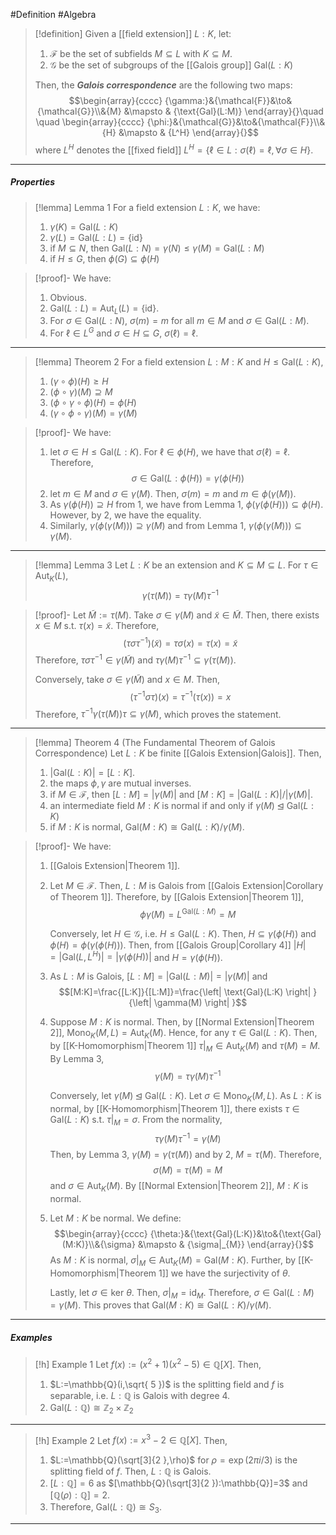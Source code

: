 #Definition #Algebra 

> [!definition]
> Given a [[field extension]] $L:K$, let:
> 1. $\mathcal{F}$ be the set of subfields $M\subseteq L$ with $K\subseteq M$.
> 2. $\mathcal{G}$ be the set of subgroups of the [[Galois group]] $\text{Gal}(L:K)$
>    
>  Then, the ***Galois correspondence*** are the following two maps: $$\begin{array}{cccc} {\gamma:}&{\mathcal{F}}&\to&{\mathcal{G}}\\&{M} &\mapsto & {\text{Gal}(L:M)} \end{array}{}\quad \quad \begin{array}{cccc} {\phi:}&{\mathcal{G}}&\to&{\mathcal{F}}\\&{H} &\mapsto & {L^H} \end{array}{}$$where $L^H$ denotes the [[fixed field]] $L^H=\{ \ell\in L:\sigma(\ell)=\ell, \forall\sigma\in H \}$.
---
##### Properties
> [!lemma] Lemma 1
For a field extension $L:K$, we have:
> 1. $\gamma(K)=\text{Gal}(L:K)$
> 2. $\gamma(L)=\text{Gal}(L:L)=\{ \text{id} \}$
> 3. if $M\subseteq N$, then $\text{Gal}(L:N)=\gamma(N)\leq\gamma(M)=\text{Gal}(L:M)$ 
> 4. if $H\leq G$, then $\phi(G)\subseteq \phi(H)$


> [!proof]-
> We have:
> 1. Obvious.
> 2. $\text{Gal}(L:L)=\text{Aut}_{L}(L)=\{ \text{id} \}$.
> 3. For $\sigma\in \text{Gal}(L:N)$, $\sigma(m)=m$ for all $m\in M$ and $\sigma\in \text{Gal}(L:M)$.
> 4. For $\ell\in L^G$ and $\sigma\in H\subseteq G$, $\sigma(\ell)=\ell$.

---
> [!lemma] Theorem 2
> For a field extension $L:M:K$ and $H\leq\text{Gal}(L:K)$,
> 1. $(\gamma \circ\phi)(H) \geq H$
> 2. $(\phi \circ\gamma)(M)\supseteq M$
> 3. $(\phi \circ\gamma \circ\phi)(H)=\phi(H)$
> 4. $(\gamma \circ\phi \circ\gamma)(M)=\gamma(M)$


> [!proof]-
> We have: 
> 1. let $\sigma\in H\leq \text{Gal}(L:K)$. For $\ell\in \phi(H)$, we have that $\sigma(\ell)=\ell$. Therefore, $$\sigma\in \text{Gal}(L:\phi(H))=\gamma(\phi(H))$$
> 2. let $m\in M$ and $\sigma\in \gamma(M)$. Then, $\sigma(m)=m$ and $m\in \phi(\gamma(M))$.
> 3. As $\gamma(\phi(H))\supseteq H$ from 1, we have from Lemma 1, $\phi(\gamma(\phi(H)))\subseteq \phi(H)$. However, by 2, we have the equality.
> 4. Similarly, $\gamma(\phi(\gamma(M)))\supseteq\gamma(M)$ and from Lemma 1, $\gamma(\phi(\gamma(M)))\subseteq\gamma(M)$.

---
> [!lemma] Lemma 3
> Let $L:K$ be an extension and $K\subseteq M\subseteq L$. For $\tau\in \text{Aut}_{K}(L)$, $$\gamma(\tau(M))=\tau \gamma(M)\tau ^{-1}$$

> [!proof]-
> Let $\tilde{M}:=\tau(M)$. Take $\sigma\in \gamma(M)$ and $\tilde{x}\in \tilde{M}$. Then, there exists $x\in M$ s.t. $\tau(x)=\tilde{x}$. Therefore, $$(\tau\sigma \tau ^{-1})(\tilde{x})=\tau\sigma(x)=\tau(x)=\tilde{x}$$Therefore, $\tau\sigma \tau ^{-1}\in \gamma(\tilde{M})$ and $\tau\gamma(M)\tau ^{-1}\subseteq \gamma(\tau(M))$.  
> 
> Conversely, take $\sigma\in \gamma(\tilde{M})$ and $x\in M$. Then, $$(\tau ^{-1}\sigma \tau)(x)=\tau ^{-1}(\tau(x))=x$$Therefore, $\tau ^{-1}\gamma(\tau(M))\tau \subseteq \gamma(M)$, which proves the statement.
---
> [!lemma] Theorem 4 (The Fundamental Theorem of Galois Correspondence)
> Let $L:K$ be finite [[Galois Extension|Galois]]. Then, 
> 1. $\left| \text{Gal}(L:K) \right|=[L:K]$.
> 2. the maps $\phi,\gamma$ are mutual inverses.
> 3. if $M\in \mathcal{F}$, then $[L:M]=\left| \gamma(M) \right|$ and $[M:K]=\left| \text{Gal}(L:K) \right| / \left| \gamma(M) \right|$.
> 4. an intermediate field $M:K$ is normal if and only if $\gamma(M)\unlhd \text{Gal}(L:K)$
> 5. if $M:K$ is normal, $\text{Gal}(M:K)\cong \text{Gal}(L:K) / \gamma(M)$.  

> [!proof]-
> We have:
> 1. [[Galois Extension|Theorem 1]].
> 2. Let $M\in \mathcal{F}$. Then, $L:M$ is Galois from [[Galois Extension|Corollary of Theorem 1]]. Therefore, by [[Galois Extension|Theorem 1]], $$\phi\gamma(M)=L^{\text{Gal}(L:M)}=M$$
>    
>    Conversely, let $H\in \mathcal{G}$, i.e. $H\leq \text{Gal}(L:K)$. Then, $H\subseteq\gamma(\phi(H))$ and $\phi(H)=\phi(\gamma(\phi(H)))$. Then, from [[Galois Group|Corollary 4]] $\left| H \right| =\left| \text{Gal}(L,L^H) \right|=\left| \gamma(\phi(H)) \right|$ and $H=\gamma(\phi(H))$.
> 3. As $L:M$ is Galois, $[L:M]=\left|\text{Gal}(L:M) \right|=\left| \gamma(M) \right|$ and $$[M:K]=\frac{[L:K]}{[L:M]}=\frac{\left| \text{Gal}(L:K) \right| }{\left| \gamma(M) \right| }$$
> 4. Suppose $M:K$ is normal. Then, by [[Normal Extension|Theorem 2]], $\text{Mono}_{K}(M,L)=\text{Aut}_{K}(M)$. Hence, for any $\tau\in \text{Gal}(L:K)$. Then, by [[K-Homomorphism|Theorem 1]] $\tau|_{M}\in \text{Aut}_{K}(M)$ and $\tau(M)=M$. By Lemma 3, $$\gamma(M)=\tau\gamma(M)\tau ^{-1}$$
>   
>    Conversely, let $\gamma(M)\unlhd \text{Gal}(L:K)$. Let $\sigma\in \text{Mono}_{K}(M,L)$. As $L:K$ is normal, by [[K-Homomorphism|Theorem 1]], there exists $\tau\in \text{Gal}(L:K)$ s.t. $\tau|_{M}=\sigma$.  From the normality, $$\tau\gamma(M)\tau ^{-1}=\gamma(M)$$Then, by Lemma 3, $\gamma(M)=\gamma(\tau(M))$ and by 2, $M=\tau(M)$. Therefore, $$\sigma(M)=\tau(M)=M$$and $\sigma\in \text{Aut}_{K}(M)$. By [[Normal Extension|Theorem 2]], $M:K$ is normal.
> 5. Let $M:K$ be normal. We define: $$\begin{array}{cccc} {\theta:}&{\text{Gal}(L:K)}&\to&{\text{Gal}(M:K)}\\&{\sigma} &\mapsto & {\sigma|_{M}} \end{array}{}$$As $M:K$ is normal, $\sigma|_{M}\in \text{Aut}_{K}(M)=\text{Gal}(M:K)$. Further, by [[K-Homomorphism|Theorem 1]] we have the surjectivity of $\theta$.
>   
>    Lastly, let $\sigma\in \text{ker }\theta$. Then, $\sigma|_{M}=\text{id}_{M}$. Therefore, $\sigma\in \text{Gal}(L:M)=\gamma(M)$. This proves that $\text{Gal}(M:K)\cong \text{Gal}(L:K) / \gamma(M)$.
---
##### Examples
> [!h] Example 1
> Let $f(x):=(x^2+1)(x^{2}-5)\in \mathbb{Q}[X]$. Then, 
> 1. $L:=\mathbb{Q}(i,\sqrt{ 5 })$ is the splitting field and $f$ is separable, i.e. $L:\mathbb{Q}$ is Galois with degree 4.
> 2. $\text{Gal}(L:\mathbb{Q})\cong \mathbb{Z}_{2}\times \mathbb{Z}_{2}$
---
> [!h] Example 2
> Let $f(x):=x^3-2\in \mathbb{Q}[X]$. Then, 
> 1. $L:=\mathbb{Q}(\sqrt[3]{2  },\rho)$ for $\rho=\exp(2\pi i /3)$ is the splitting field of $f$. Then, $L:\mathbb{Q}$ is Galois.
> 2. $[L:\mathbb{Q}]=6$ as $[\mathbb{Q}(\sqrt[3]{2  }):\mathbb{Q}]=3$ and $[\mathbb{Q}(\rho):\mathbb{Q}]=2$.
> 3. Therefore, $\text{Gal}(L:\mathbb{Q})\cong S_{3}$.
---
